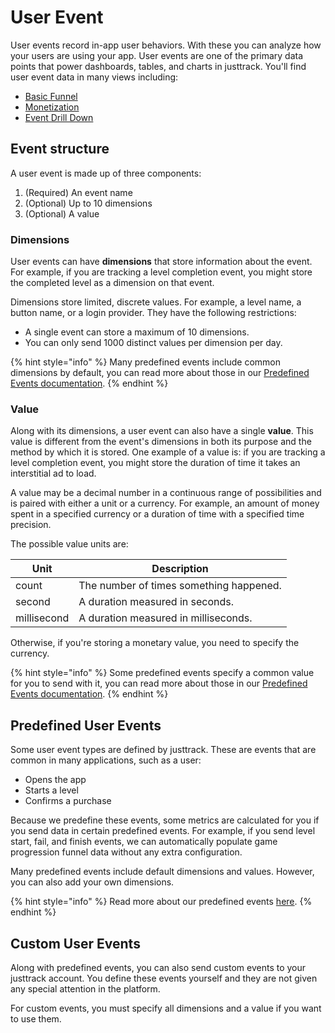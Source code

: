 # User Event

User events record in-app user behaviors. With these you can analyze how your users are using your app. User events are one of the primary data points that power dashboards, tables, and charts in justtrack. You'll find user event data in many views including:

* [Basic Funnel](https://dashboard.justtrack.io/app-analytics/basic)
* [Monetization](https://dashboard.justtrack.io/app-analytics/monetization)
* [Event Drill Down](https://dashboard.justtrack.io/app-analytics/event-drill-down)

## Event structure

A user event is made up of three components:

1. (Required) An event name
2. (Optional) Up to 10 dimensions
3. (Optional) A value

### Dimensions

User events can have **dimensions** that store information about the event. For example, if you are tracking a level completion event, you might store the completed level as a dimension on that event.

Dimensions store limited, discrete values. For example, a level name, a button name, or a login provider. They have the following restrictions:

* A single event can store a maximum of 10 dimensions.
* You can only send 1000 distinct values per dimension per day.

{% hint style="info" %}
Many predefined events include common dimensions by default, you can read more about those in our [Predefined Events documentation](http://127.0.0.1:5000/s/CSwomFswqKEitapGh0xs/readme/predefined-events).
{% endhint %}

### Value

Along with its dimensions, a user event can also have a single **value**. This value is different from the event's dimensions in both its purpose and the method by which it is stored. One example of a value is: if you are tracking a level completion event, you might store the duration of time it takes an interstitial ad to load.

A value may be a decimal number in a continuous range of possibilities and is paired with either a unit or a currency. For example, an amount of money spent in a specified currency or a duration of time with a specified time precision.

The possible value units are:

| Unit        | Description                             |
| ----------- | --------------------------------------- |
| count       | The number of times something happened. |
| second      | A duration measured in seconds.         |
| millisecond | A duration measured in milliseconds.    |

Otherwise, if you're storing a monetary value, you need to specify the currency.

{% hint style="info" %}
Some predefined events specify a common value for you to send with it, you can read more about those in our [Predefined Events documentation](http://127.0.0.1:5000/s/CSwomFswqKEitapGh0xs/readme/predefined-events).
{% endhint %}

## Predefined User Events

Some user event types are defined by justtrack. These are events that are common in many applications, such as a user:

* Opens the app
* Starts a level
* Confirms a purchase

Because we predefine these events, some metrics are calculated for you if you send data in certain predefined events. For example, if you send level start, fail, and finish events, we can automatically populate game progression funnel data without any extra configuration.

Many predefined events include default dimensions and values. However, you can also add your own dimensions.

{% hint style="info" %}
Read more about our predefined events [here](http://127.0.0.1:5000/s/CSwomFswqKEitapGh0xs/readme/predefined-events).
{% endhint %}

## Custom User Events

Along with predefined events, you can also send custom events to your justtrack account. You define these events yourself and they are not given any special attention in the platform.

For custom events, you must specify all dimensions and a value if you want to use them.
